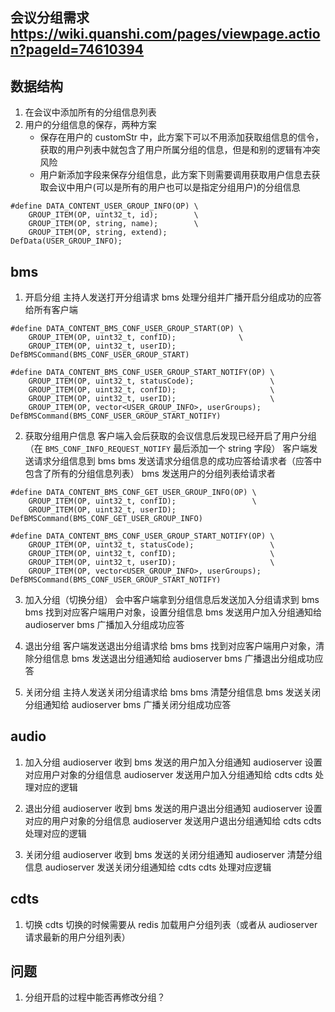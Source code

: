 ## 会议分组需求 https://wiki.quanshi.com/pages/viewpage.action?pageId=74610394

## 数据结构
1. 在会议中添加所有的分组信息列表
2. 用户的分组信息的保存，两种方案
   + 保存在用户的 customStr 中，此方案下可以不用添加获取组信息的信令，获取的用户列表中就包含了用户所属分组的信息，但是和别的逻辑有冲突风险
   + 用户新添加字段来保存分组信息，此方案下则需要调用获取用户信息去获取会议中用户(可以是所有的用户也可以是指定分组用户)的分组信息
```
#define DATA_CONTENT_USER_GROUP_INFO(OP) \
    GROUP_ITEM(OP, uint32_t, id);        \
    GROUP_ITEM(OP, string, name);        \
    GROUP_ITEM(OP, string, extend);
DefData(USER_GROUP_INFO);
```

## bms
1. 开启分组
主持人发送打开分组请求
bms 处理分组并广播开启分组成功的应答给所有客户端
```
#define DATA_CONTENT_BMS_CONF_USER_GROUP_START(OP) \
    GROUP_ITEM(OP, uint32_t, confID);              \
    GROUP_ITEM(OP, uint32_t, userID);
DefBMSCommand(BMS_CONF_USER_GROUP_START)

#define DATA_CONTENT_BMS_CONF_USER_GROUP_START_NOTIFY(OP) \
    GROUP_ITEM(OP, uint32_t, statusCode);                 \
    GROUP_ITEM(OP, uint32_t, confID);                     \
    GROUP_ITEM(OP, uint32_t, userID);                     \
    GROUP_ITEM(OP, vector<USER_GROUP_INFO>, userGroups);
DefBMSCommand(BMS_CONF_USER_GROUP_START_NOTIFY)
```

2. 获取分组用户信息
客户端入会后获取的会议信息后发现已经开启了用户分组（在 `BMS_CONF_INFO_REQUEST_NOTIFY` 最后添加一个 string 字段）
客户端发送请求分组信息到 bms
bms 发送请求分组信息的成功应答给请求者（应答中包含了所有的分组信息列表）
bms 发送用户的分组列表给请求者

```
#define DATA_CONTENT_BMS_CONF_GET_USER_GROUP_INFO(OP) \
    GROUP_ITEM(OP, uint32_t, confID);                 \
    GROUP_ITEM(OP, uint32_t, userID);
DefBMSCommand(BMS_CONF_GET_USER_GROUP_INFO)

#define DATA_CONTENT_BMS_CONF_USER_GROUP_START_NOTIFY(OP) \
    GROUP_ITEM(OP, uint32_t, statusCode);                 \
    GROUP_ITEM(OP, uint32_t, confID);                     \
    GROUP_ITEM(OP, uint32_t, userID);                     \
    GROUP_ITEM(OP, vector<USER_GROUP_INFO>, userGroups);
DefBMSCommand(BMS_CONF_USER_GROUP_START_NOTIFY)
```

3. 加入分组（切换分组）
会中客户端拿到分组信息后发送加入分组请求到 bms 
bms 找到对应客户端用户对象，设置分组信息
bms 发送用户加入分组通知给 audioserver
bms 广播加入分组成功应答

5. 退出分组
客户端发送退出分组请求给 bms
bms 找到对应客户端用户对象，清除分组信息
bms 发送退出分组通知给 audioserver
bms 广播退出分组成功应答

4. 关闭分组
主持人发送关闭分组请求给 bms
bms 清楚分组信息
bms 发送关闭分组通知给 audioserver
bms 广播关闭分组成功应答

## audio
1. 加入分组
audioserver 收到 bms 发送的用户加入分组通知
audioserver 设置对应用户对象的分组信息
audioserver 发送用户加入分组通知给 cdts
cdts 处理对应的逻辑

2. 退出分组
audioserver 收到 bms 发送的用户退出分组通知
audioserver 设置对应的用户对象的分组信息
audioserver 发送用户退出分组通知给 cdts
cdts 处理对应的逻辑

3. 关闭分组
audioserver 收到 bms 发送的关闭分组通知
audioserver 清楚分组信息
audioserver 发送关闭分组通知给 cdts
cdts 处理对应逻辑

## cdts
1. 切换
cdts 切换的时候需要从 redis 加载用户分组列表（或者从 audioserver 请求最新的用户分组列表）


## 问题
1. 分组开启的过程中能否再修改分组？
